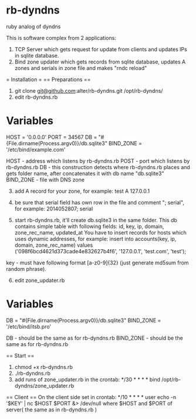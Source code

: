 rb-dyndns
=========

ruby analog of dyndns


This is software complex from 2 applications:
1. TCP Server which gets request for update from clients and updates IPs in sqlite database.
2. Bind zone updater which gets records from sqlite database, updates A zones and serials in zone file and makes "rndc reload"

= Installation =
== Preparations == 
1. git clone git@github.com:alter/rb-dyndns.git /opt/rb-dyndns/
2. edit rb-dyndns.rb
# Variables
HOST = '0.0.0.0'
PORT = 34567
DB = "#{File.dirname(Process.argv0)}/db.sqlite3"
BIND_ZONE = '/etc/bind/example.com'

HOST - address which listens by rb-dyndns.rb
POST - port which listens by rb-dyndns.rb
DB - this construction detects where rb-dyndns.rb places and gets folder name, after concatenates it with db name "db.sqlite3"
BIND_ZONE - file with DNS zone

3. add A record for your zone, for example:
test A 127.0.0.1

4. be sure that serial field has own row in the file and comment "; serial", for example:
2014052807; serial

5. start rb-dyndns.rb, it'll create db.sqlite3 in the same folder.
This db contains simple table with following fields:
id, key, ip, domain, zone_rec_name, updated_at
You have to insert records for hosts which uses dynamic addresses, for example:
insert into accounts(key, ip, domain, zone_rec_name) values ('098f6bcd4621d373cade4e832627b4f6', '127.0.0.1', 'test.com', 'test');

key - must have following format [a-z0-9]{32} (just generate md5sum from random phrase).

6. edit zone_updater.rb
# Variables
DB = "#{File.dirname(Process.argv0)}/db.sqlite3"
BIND_ZONE = '/etc/bind/itsb.pro'

DB - should be the same as for rb-dyndns.rb
BIND_ZONE - should be the same as for rb-dyndns.rb

== Start ==
1. chmod +x rb-dyndns.rb
2. ./rb-dyndns.rb
3. add runs of zone_updater.rb in the crontab:
*/30  * * * * bind  /opt/rb-dyndns/zone_updater.rb

== Client ==
On the client side set in crontab:
*/10   * * * * user  echo -n '$KEY' | nc $HOST $PORT &> /dev/null
where $HOST and $PORT of server( the same as in rb-dyndns.rb )

